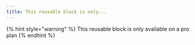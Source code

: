 ```yaml
---
title: This reusable block is only...
---
```


{% hint style="warning" %}
This reusable block is only available on a pro plan
{% endhint %}
